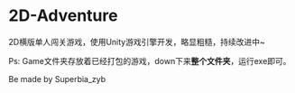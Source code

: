 # 2D-Adventure

2D横版单人闯关游戏，使用Unity游戏引擎开发，略显粗糙，持续改进中~

Ps: Game文件夹存放着已经打包的游戏，down下来**整个文件夹**，运行exe即可。

Be made by Superbia_zyb
